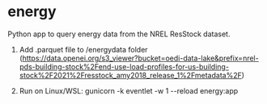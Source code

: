 # energy
Python app to query energy data from the NREL ResStock dataset. 

1. Add .parquet file to /energydata folder (https://data.openei.org/s3_viewer?bucket=oedi-data-lake&prefix=nrel-pds-building-stock%2Fend-use-load-profiles-for-us-building-stock%2F2021%2Fresstock_amy2018_release_1%2Fmetadata%2F)

2. Run on Linux/WSL: gunicorn -k eventlet -w 1 --reload energy:app